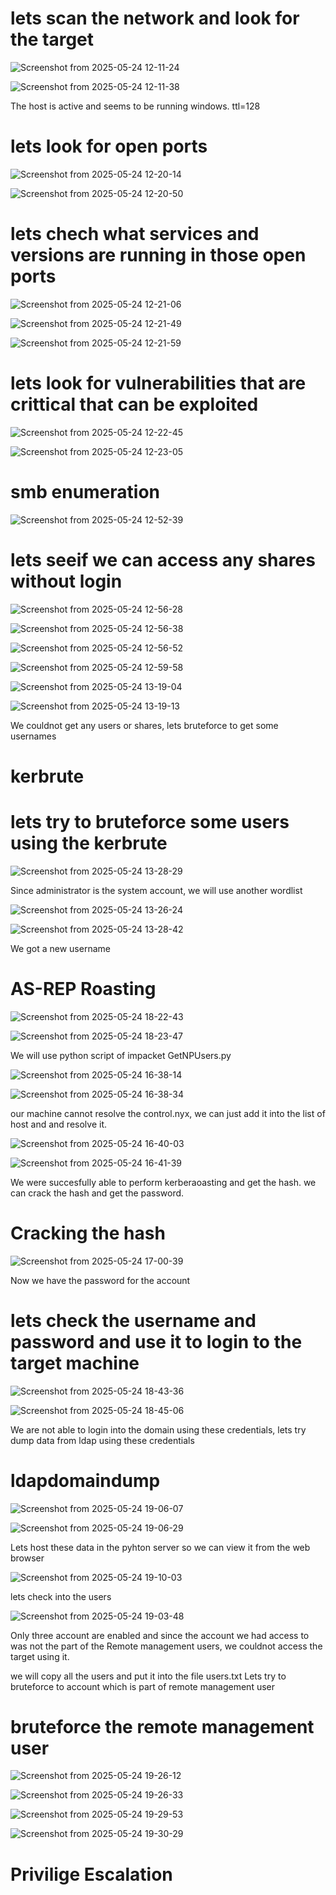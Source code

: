 # lets scan the network and look for the target

![Screenshot from 2025-05-24 12-11-24](https://github.com/user-attachments/assets/62554c4d-6c35-4e71-9beb-7a9eb428f8d7)

![Screenshot from 2025-05-24 12-11-38](https://github.com/user-attachments/assets/9f816008-45c1-40e4-9ae6-324800ab244b)

The host is active and seems to be running windows. ttl=128

# lets look for open ports

![Screenshot from 2025-05-24 12-20-14](https://github.com/user-attachments/assets/cda823ba-41d3-4269-bb32-69aaac03cd2e)

![Screenshot from 2025-05-24 12-20-50](https://github.com/user-attachments/assets/76f052b6-a204-424d-b38f-0166ba6e3b90)

# lets chech what services and versions are running in those open ports

![Screenshot from 2025-05-24 12-21-06](https://github.com/user-attachments/assets/83862e61-116d-4922-a021-75c04005ca17)

![Screenshot from 2025-05-24 12-21-49](https://github.com/user-attachments/assets/98cb101c-7e01-4c8b-9594-fd998578a0e1)

![Screenshot from 2025-05-24 12-21-59](https://github.com/user-attachments/assets/733eac3b-566c-4485-85ee-6c4bdba6203d)

# lets look for vulnerabilities that are crittical that can be exploited

![Screenshot from 2025-05-24 12-22-45](https://github.com/user-attachments/assets/5156dcd3-5905-4b81-b544-748278c7d01a)

![Screenshot from 2025-05-24 12-23-05](https://github.com/user-attachments/assets/c3e1b747-e662-4c21-8251-03a6cdaafe42)

# smb enumeration

![Screenshot from 2025-05-24 12-52-39](https://github.com/user-attachments/assets/f588f171-4cf0-40a8-8f07-be2811bbf0d5)

# lets seeif we can access any shares without login

![Screenshot from 2025-05-24 12-56-28](https://github.com/user-attachments/assets/39758443-f505-4ccd-9aa9-2c0e279e2f53)

![Screenshot from 2025-05-24 12-56-38](https://github.com/user-attachments/assets/7bcea0ec-de51-432a-81f4-65771ddd1a84)

![Screenshot from 2025-05-24 12-56-52](https://github.com/user-attachments/assets/87cd9794-6061-4d33-9705-dd2c8b3ecfce)

![Screenshot from 2025-05-24 12-59-58](https://github.com/user-attachments/assets/e597dacc-5080-4c3e-b98c-c4acd479b7b2)

![Screenshot from 2025-05-24 13-19-04](https://github.com/user-attachments/assets/2fe1c2f9-3ad7-45e0-9a53-289333a8417e)

![Screenshot from 2025-05-24 13-19-13](https://github.com/user-attachments/assets/c4ee60b3-2dc4-46dc-981e-dfcb6554d4d5)

We couldnot get any users or shares, lets bruteforce to get some usernames 

# kerbrute
# lets try to bruteforce some users using the kerbrute 

![Screenshot from 2025-05-24 13-28-29](https://github.com/user-attachments/assets/f25950b5-eb5e-42aa-9c00-8116213f9cc9)

Since administrator is the system account, we will use another wordlist

![Screenshot from 2025-05-24 13-26-24](https://github.com/user-attachments/assets/0473c974-a0b7-4060-9468-dc7b0689e904)

![Screenshot from 2025-05-24 13-28-42](https://github.com/user-attachments/assets/460e7ea9-e346-4b14-b1b1-6328b983b154)

We got a new username

# AS-REP Roasting

![Screenshot from 2025-05-24 18-22-43](https://github.com/user-attachments/assets/70e2d529-0466-497a-aa6a-eccec7efb950)

![Screenshot from 2025-05-24 18-23-47](https://github.com/user-attachments/assets/fb7cd616-ebed-482c-9901-dd4858659be3)

We will use python script of impacket GetNPUsers.py

![Screenshot from 2025-05-24 16-38-14](https://github.com/user-attachments/assets/3e9546fe-1ff2-4e6d-8aed-540aa3a655ba)

![Screenshot from 2025-05-24 16-38-34](https://github.com/user-attachments/assets/b660091d-ff8b-4404-878b-46ee50181abf)

our machine cannot resolve the control.nyx, we can just add it into the list of host and and resolve it.

![Screenshot from 2025-05-24 16-40-03](https://github.com/user-attachments/assets/97e5be60-c13b-4ace-ae35-d9d6d1ac7246)

![Screenshot from 2025-05-24 16-41-39](https://github.com/user-attachments/assets/b206b14e-55ef-4417-98b2-70f8e8bc3790)

We were succesfully able to perform kerberaoasting and get the hash. we can crack the hash and get the password.

# Cracking the hash

![Screenshot from 2025-05-24 17-00-39](https://github.com/user-attachments/assets/659e12ee-9fc7-4945-b48a-ad0917a1fb90)

Now we have the password for the account 

# lets check the username and password and use it to login to the target machine

![Screenshot from 2025-05-24 18-43-36](https://github.com/user-attachments/assets/ddb31cff-b0fb-428b-8e36-f496d2be5bfb)

![Screenshot from 2025-05-24 18-45-06](https://github.com/user-attachments/assets/972f76fd-d0db-4816-9bf2-8332c30ad1da)

We are not able to login into the domain using these credentials, lets try dump data from ldap using these 
credentials

# ldapdomaindump

![Screenshot from 2025-05-24 19-06-07](https://github.com/user-attachments/assets/838610a1-2170-4e88-8d79-2930dcb261ba)

![Screenshot from 2025-05-24 19-06-29](https://github.com/user-attachments/assets/c8c4db28-72e4-47c3-9a4e-e8781f361cf0)

Lets host these data in the pyhton server so we can view it from the web browser

![Screenshot from 2025-05-24 19-10-03](https://github.com/user-attachments/assets/3887d715-ca20-4b64-96a5-6321eb62299d)

lets check into the users

![Screenshot from 2025-05-24 19-03-48](https://github.com/user-attachments/assets/6fdef489-bb96-4fc3-8d18-ad7c36969ef3)

Only three account are enabled and since the account we had access to was not the part of the Remote management
users, we couldnot access the target using it.

we will copy all the users and put it into the file users.txt
Lets try to bruteforce to account which is part of remote management user

# bruteforce the remote management user

![Screenshot from 2025-05-24 19-26-12](https://github.com/user-attachments/assets/d6cc0884-a29f-453b-b69b-4fdcb7835c2c)

![Screenshot from 2025-05-24 19-26-33](https://github.com/user-attachments/assets/4160e27b-9126-4315-a33a-a0693c47459b)

![Screenshot from 2025-05-24 19-29-53](https://github.com/user-attachments/assets/68dfb8f5-8244-49f8-8022-bb85bd62fa75)

![Screenshot from 2025-05-24 19-30-29](https://github.com/user-attachments/assets/13fb4023-e041-47e7-8816-b3e8ded28692)

# Privilige Escalation













